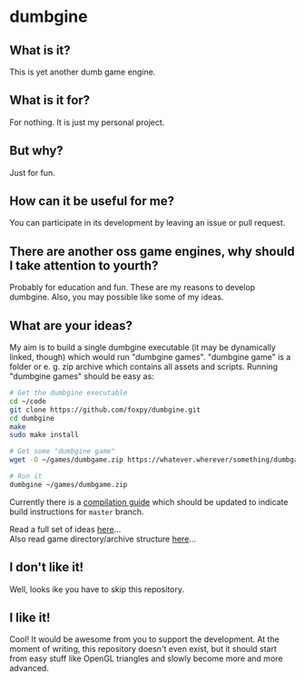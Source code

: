 # dumbgine

## What is it?

This is yet another dumb game engine.

## What is it for?

For nothing. It is just my personal project.

## But why?

Just for fun.

## How can it be useful for me?

You can participate in its development by leaving an issue or pull request.

## There are another oss game engines, why should I take attention to yourth?

Probably for education and fun. These are my reasons to develop dumbgine.
Also, you may possible like some of my ideas.

## What are your ideas?

My aim is to build a single dumbgine executable (it may be dynamically linked,
though) which would run "dumbgine games". "dumbgine game" is a folder or e. g.
zip archive which contains all assets and scripts. Running "dumbgine games"
should be easy as:
```bash
# Get the dumbgine executable
cd ~/code
git clone https://github.com/foxpy/dumbgine.git
cd dumbgine
make
sudo make install

# Get some "dumbgine game"
wget -O ~/games/dumbgame.zip https://whatever.wherever/something/dumbgame.zip

# Run it
dumbgine ~/games/dumbgame.zip
```

Currently there is a [compilation guide](/md/BUILDING.md) which should be
updated to indicate build instructions for `master` branch.

Read a full set of ideas [here](/md/IDEA.md)...  
Also read game directory/archive structure [here](/md/STRUCTURE.md)...

## I don't like it!

Well, looks ike you have to skip this repository.

## I like it!

Cool! It would be awesome from you to support the development. At the moment of
writing, this repository doesn't even exist, but it should start from easy
stuff like OpenGL triangles and slowly become more and more advanced.
